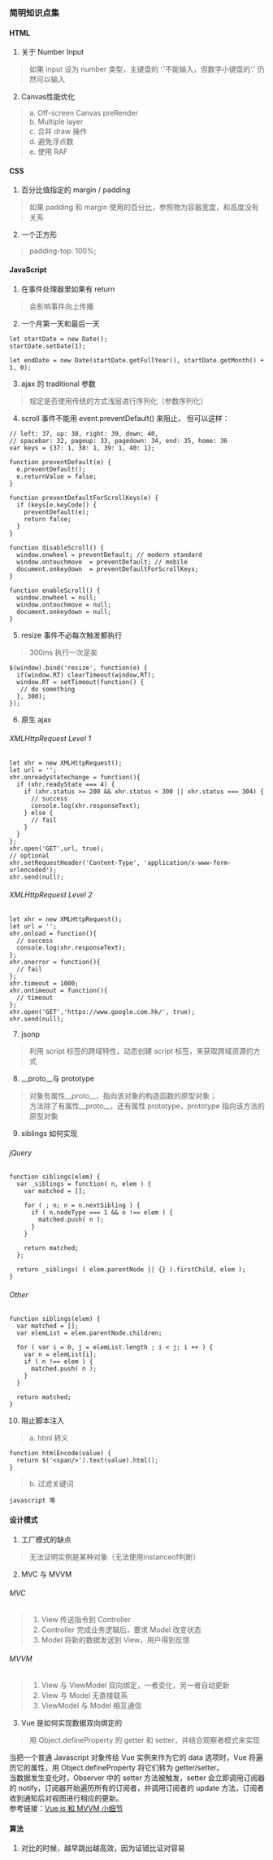 ### 简明知识点集

#### HTML
1. 关于 Number Input
> 如果 input 设为 number 类型，主键盘的 ‘.’不能输入，但数字小键盘的‘.’ 仍然可以输入

2. Canvas性能优化
> a. Off-screen Canvas preRender  
> b. Multiple layer  
> c. 合并 draw 操作  
> d. 避免浮点数  
> e. 使用 RAF 

#### CSS
1. 百分比值指定的 margin / padding
> 如果 padding 和 margin 使用的百分比，参照物为容器宽度，和高度没有关系

2. 一个正方形
> padding-top: 100%;

#### JavaScript

1. 在事件处理器里如果有 return
> 会影响事件向上传播

2. 一个月第一天和最后一天

```
let startDate = new Date();
startDate.setDate(1);

let endDate = new Date(startDate.getFullYear(), startDate.getMonth() + 1, 0);
```

3. ajax 的 traditional 参数
>   规定是否使用传统的方式浅层进行序列化（参数序列化）

4. scroll 事件不能用 event.preventDefault() 来阻止， 但可以这样：

```
// left: 37, up: 38, right: 39, down: 40,
// spacebar: 32, pageup: 33, pagedown: 34, end: 35, home: 36
var keys = {37: 1, 38: 1, 39: 1, 40: 1};

function preventDefault(e) {
  e.preventDefault();
  e.returnValue = false;  
}

function preventDefaultForScrollKeys(e) {
  if (keys[e.keyCode]) {
    preventDefault(e);
    return false;
  }
}

function disableScroll() {
  window.onwheel = preventDefault; // modern standard
  window.ontouchmove  = preventDefault; // mobile
  document.onkeydown  = preventDefaultForScrollKeys;
}

function enableScroll() {
  window.onwheel = null; 
  window.ontouchmove = null;  
  document.onkeydown = null;  
}
```
5. resize 事件不必每次触发都执行
> 300ms 执行一次足矣

```
$(window).bind('resize', function(e) {
  if(window.RT) clearTimeout(window.RT);
  window.RT = setTimeout(function() {
   // do something
  }, 300);
});
```
6. 原生 ajax  
###### XMLHttpRequest Level 1
```
let xhr = new XMLHttpRequest();
let url = '';
xhr.onreadystatechange = function(){
  if (xhr.readyState === 4) {
    if (xhr.status >= 200 && xhr.status < 300 || xhr.status === 304) {
      // success
      console.log(xhr.responseText);
    } else {
      // fail
    }
  }
};
xhr.open('GET',url, true);
// optional
xhr.setRequestHeader('Content-Type', 'application/x-www-form-urlencoded');
xhr.send(null);
```
###### XMLHttpRequest Level 2

```
let xhr = new XMLHttpRequest();
let url = '';
xhr.onload = function(){
  // success
  console.log(xhr.responseText);
};
xhr.onerror = function(){
  // fail
};
xhr.timeout = 1000;
xhr.ontimeout = function(){
  // timeout
};
xhr.open('GET','https://www.google.com.hk/', true);
xhr.send(null);
```
7. jsonp
> 利用 script 标签的跨域特性，动态创建 script 标签，来获取跨域资源的方式

8. __proto__与 prototype
> 对象有属性__proto__，指向该对象的构造函数的原型对象；  
> 方法除了有属性__proto__，还有属性 prototype，prototype 指向该方法的原型对象

9. siblings 如何实现
###### jQuery
```
function siblings(elem) {
  var _siblings = function( n, elem ) {
    var matched = [];

    for ( ; n; n = n.nextSibling ) {
      if ( n.nodeType === 1 && n !== elem ) {
        matched.push( n );
      }
    }
    
    return matched;
  };
  
  return _siblings( ( elem.parentNode || {} ).firstChild, elem );
}
```
###### Other 

```
function siblings(elem) {
  var matched = [];
  var elemList = elem.parentNode.children;
  
  for ( var i = 0, j = elemList.length ; i < j; i ++ ) {
    var n = elemList[i];
    if ( n !== elem ) {
      matched.push( n );
    }
  }
  
  return matched;
}
```
10. 阻止脚本注入
> a. html 转义
```
function htmlEncode(value) {
  return $('<span/>').text(value).html();
}
```
> b. 过滤关键词
```
javascript 等
```

#### 设计模式
1. 工厂模式的缺点
> 无法证明实例是某种对象（无法使用instanceof判断）

2. MVC 与 MVVM  
###### MVC
> 1. View 传送指令到 Controller
> 2. Controller 完成业务逻辑后，要求 Model 改变状态
> 3. Model 将新的数据发送到 View，用户得到反馈
###### MVVM
> 1. View 与 ViewModel 双向绑定，一者变化，另一者自动更新
> 2. View 与 Model 无直接联系
> 3. ViewModel 与 Model 相互通信
3. Vue 是如何实现数据双向绑定的
> 用 Object.defineProperty 的 getter 和 setter，并结合观察者模式来实现

当把一个普通 Javascript 对象传给 Vue 实例来作为它的 data 选项时，Vue 将遍历它的属性，用 Object.defineProperty 将它们转为 getter/setter。  
当数据发生变化时，Observer 中的 setter 方法被触发，setter 会立即调用订阅器的 notify，订阅器开始遍历所有的订阅者，并调用订阅者的 update 方法，订阅者收到通知后对视图进行相应的更新。  
参考链接：[Vue.js 和 MVVM 小细节](https://www.cnblogs.com/onepixel/p/6034307.html)


#### 算法
1. 对比的时候，越早跳出越高效，因为证错比证对容易
